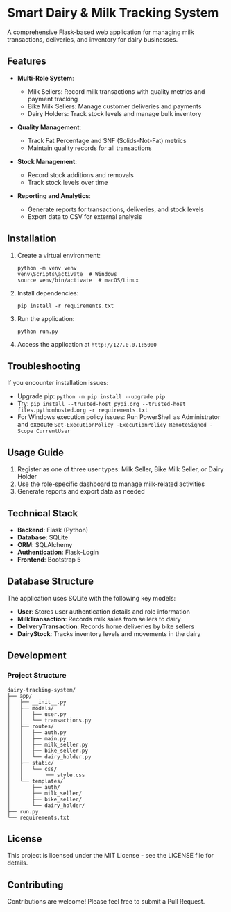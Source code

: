 # Smart Dairy & Milk Tracking System

A comprehensive Flask-based web application for managing milk transactions, deliveries, and inventory for dairy businesses.

## Features

- **Multi-Role System**:
  - Milk Sellers: Record milk transactions with quality metrics and payment tracking
  - Bike Milk Sellers: Manage customer deliveries and payments
  - Dairy Holders: Track stock levels and manage bulk inventory

- **Quality Management**:
  - Track Fat Percentage and SNF (Solids-Not-Fat) metrics
  - Maintain quality records for all transactions

- **Stock Management**:
  - Record stock additions and removals
  - Track stock levels over time

- **Reporting and Analytics**:
  - Generate reports for transactions, deliveries, and stock levels
  - Export data to CSV for external analysis

## Installation

1. Create a virtual environment:
   ```
   python -m venv venv
   venv\Scripts\activate  # Windows
   source venv/bin/activate  # macOS/Linux
   ```

2. Install dependencies:
   ```
   pip install -r requirements.txt
   ```

3. Run the application:
   ```
   python run.py
   ```

4. Access the application at `http://127.0.0.1:5000`

## Troubleshooting

If you encounter installation issues:

- Upgrade pip: `python -m pip install --upgrade pip`
- Try: `pip install --trusted-host pypi.org --trusted-host files.pythonhosted.org -r requirements.txt`
- For Windows execution policy issues: Run PowerShell as Administrator and execute `Set-ExecutionPolicy -ExecutionPolicy RemoteSigned -Scope CurrentUser`

## Usage Guide

1. Register as one of three user types: Milk Seller, Bike Milk Seller, or Dairy Holder
2. Use the role-specific dashboard to manage milk-related activities
3. Generate reports and export data as needed

## Technical Stack

- **Backend**: Flask (Python)
- **Database**: SQLite
- **ORM**: SQLAlchemy
- **Authentication**: Flask-Login
- **Frontend**: Bootstrap 5

## Database Structure

The application uses SQLite with the following key models:

- **User**: Stores user authentication details and role information
- **MilkTransaction**: Records milk sales from sellers to dairy
- **DeliveryTransaction**: Records home deliveries by bike sellers
- **DairyStock**: Tracks inventory levels and movements in the dairy

## Development

### Project Structure
```
dairy-tracking-system/
├── app/
│   ├── __init__.py
│   ├── models/
│   │   ├── user.py
│   │   └── transactions.py
│   ├── routes/
│   │   ├── auth.py
│   │   ├── main.py
│   │   ├── milk_seller.py
│   │   ├── bike_seller.py
│   │   └── dairy_holder.py
│   ├── static/
│   │   └── css/
│   │       └── style.css
│   └── templates/
│       ├── auth/
│       ├── milk_seller/
│       ├── bike_seller/
│       └── dairy_holder/
├── run.py
└── requirements.txt
```

## License

This project is licensed under the MIT License - see the LICENSE file for details.

## Contributing

Contributions are welcome! Please feel free to submit a Pull Request. 